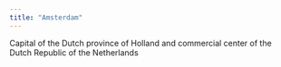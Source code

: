 ```yaml
---
title: "Amsterdam"
---
```

Capital of the Dutch province of Holland and commercial center of the Dutch Republic of the Netherlands

